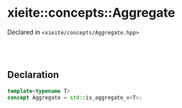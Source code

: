 # xieite::concepts::Aggregate
Declared in `<xieite/concepts/Aggregate.hpp>`

<br/><br/>

## Declaration
```cpp
template<typename T>
concept Aggregate = std::is_aggregate_v<T>;
```
